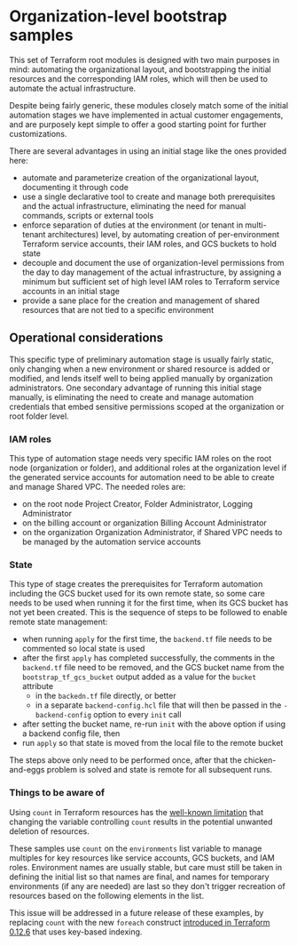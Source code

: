 # Organization-level bootstrap samples

This set of Terraform root modules is designed with two main purposes in mind: automating the organizational layout, and bootstrapping the initial resources and the corresponding IAM roles, which will then be used to automate the actual infrastructure.

Despite being fairly generic, these modules closely match some of the initial automation stages we have implemented in actual customer engagements, and are purposely kept simple to offer a good starting point for further customizations.

There are several advantages in using an initial stage like the ones provided here:

- automate and parameterize creation of the organizational layout, documenting it through code
- use a single declarative tool to create and manage both prerequisites and the actual infrastructure, eliminating the need for manual commands, scripts or external tools
- enforce separation of duties at the environment (or tenant in multi-tenant architectures) level, by automating creation of per-environment Terraform service accounts, their IAM roles, and GCS buckets to hold state
- decouple and document the use of organization-level permissions from the day to day management of the actual infrastructure, by assigning a minimum but sufficient set of high level IAM roles to Terraform service accounts in an initial stage
- provide a sane place for the creation and management of shared resources that are not tied to a specific environment

## Operational considerations

This specific type of preliminary automation stage is usually fairly static, only changing when a new environment or shared resource is added or modified, and lends itself well to being applied manually by organization administrators. One secondary advantage of running this initial stage manually, is eliminating the need to create and manage automation credentials that embed sensitive permissions scoped at the organization or root folder level.

### IAM roles

This type of automation stage needs very specific IAM roles on the root node (organization or folder), and additional roles at the organization level if the generated service accounts for automation need to be able to create and manage Shared VPC. The needed roles are:

- on the root node Project Creator, Folder Administrator, Logging Administrator
- on the billing account or organization Billing Account Administrator
- on the organization Organization Administrator, if Shared VPC needs to be managed by the automation service accounts

### State

This type of stage creates the prerequisites for Terraform automation including the GCS bucket used for its own remote state, so some care needs to be used when running it for the first time, when its GCS bucket has not yet been created. This is the sequence of steps to be followed to enable remote state management:

- when running `apply` for the first time, the `backend.tf` file needs to be commented so local state is used
- after the first `apply` has completed successfully, the comments in the `backend.tf` file need to be removed, and the GCS bucket name from the `bootstrap_tf_gcs_bucket` output added as a value for the `bucket` attribute
  - in the `backedn.tf` file directly, or better
  - in a separate `backend-config.hcl` file that will then be passed in the `-backend-config` option to every `init` call
- after setting the bucket name, re-run `init` with the above option if using a backend config file, then
- run `apply` so that state is moved from the local file to the remote bucket

The steps above only need to be performed once, after that the chicken-and-eggs problem is solved and state is remote for all subsequent runs.

### Things to be aware of

Using `count` in Terraform resources has the [well-known limitation](https://github.com/hashicorp/terraform/issues/18767) that changing the variable controlling `count` results in the potential unwanted deletion of resources.

These samples use `count` on the `environments` list variable to manage multiples for key resources like service accounts, GCS buckets, and IAM roles. Environment names are usually stable, but care must still be taken in defining the initial list so that names are final, and names for temporary environments (if any are needed) are last so they don't trigger recreation of resources based on the following elements in the list.

This issue will be addressed in a future release of these examples, by replacing `count` with the new `foreach` construct [introduced in Terraform 0.12.6](https://twitter.com/mitchellh/status/1156661893789966336?lang=en) that uses key-based indexing.
